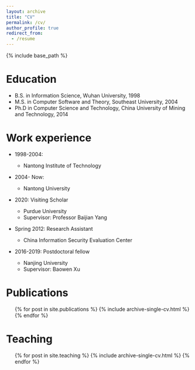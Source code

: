 ```yaml
---
layout: archive
title: "CV"
permalink: /cv/
author_profile: true
redirect_from:
  - /resume
---
```


{% include base_path %}

Education
======
* B.S. in Information Science, Wuhan University, 1998
* M.S. in Computer Software and Theory, Southeast University, 2004
* Ph.D in Computer Science and Technology, China University of Mining and Technology, 2014

Work experience
======
* 1998-2004: 
  * Nantong Institute of Technology
     
* 2004- Now: 
  * Nantong University

* 2020: Visiting Scholar
  * Purdue University
  * Supervisor: Professor Baijian Yang

* Spring 2012: Research Assistant
  * China Information Security Evaluation Center

* 2016-2019: Postdoctoral fellow
  * Nanjing University
  * Supervisor: Baowen Xu
    

Publications
======
  <ul>{% for post in site.publications %}
    {% include archive-single-cv.html %}
  {% endfor %}</ul>
  
Teaching
======
  <ul>{% for post in site.teaching %}
    {% include archive-single-cv.html %}
  {% endfor %}</ul>
  

